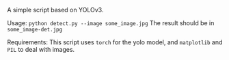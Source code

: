 A simple script based on YOLOv3.

Usage:
`python detect.py --image some_image.jpg`
The result should be in `some_image-det.jpg`

Requirements:
This script uses `torch` for the yolo model, and `matplotlib` and `PIL` to deal with images.
